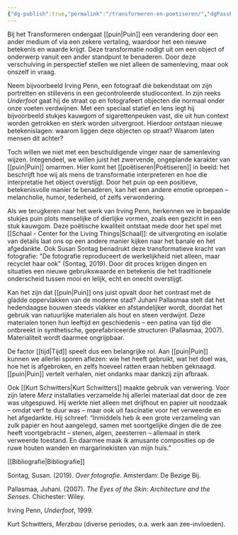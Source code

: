 ```yaml
---
{"dg-publish":true,"permalink":"/transformeren-en-poetiseren/","dgPassFrontmatter":true}
---
```


Bij het Transformeren ondergaat [[puin\|Puin]] een verandering door een ander medium of via een zekere vertaling, waardoor het een nieuwe betekenis en waarde krijgt. Deze transformatie nodigt uit om een object of onderwerp vanuit een ander standpunt te benaderen. Door deze verschuiving in perspectief stellen we niet alleen de samenleving, maar ook onszelf in vraag.

Neem bijvoorbeeld Irving Penn, een fotograaf die bekendstaat om zijn portretten en stillevens in een gecontroleerde studiocontext. In zijn reeks _Underfoot_ gaat hij de straat op en fotografeert objecten die normaal onder onze voeten verdwijnen. Met een speciaal statief en lens legt hij bijvoorbeeld stukjes kauwgom of sigarettenpeuken vast, die uit hun context worden getrokken en sterk worden uitvergroot. Hierdoor ontstaan nieuwe betekenislagen: waarom liggen deze objecten op straat? Waarom laten mensen dit achter?

Toch willen we niet met een beschuldigende vinger naar de samenleving wijzen. Integendeel, we willen juist het zwervende, ongeplande karakter van [[puin\|Puin]] omarmen. Hier komt het [[poëtiseren\|Poëtiseren]] in beeld: het beschrijft hoe wij als mens de transformatie interpreteren en hoe die interpretatie het object overstijgt. Door het puin op een positieve, betekenisvolle manier te benaderen, kan het een andere emotie oproepen – melancholie, humor, tederheid, of zelfs verwondering.

Als we terugkeren naar het werk van Irving Penn, herkennen we in bepaalde stukjes puin plots menselijke of dierlijke vormen, zoals een gezicht in een stuk kauwgom. Deze poëtische kwaliteit ontstaat mede door het spel met [[Schaal - Center for the Living Things\|Schaal]]: de uitvergroting en isolatie van details laat ons op een andere manier kijken naar het banale en het afgedankte. Ook Susan Sontag benadrukt deze transformatieve kracht van fotografie: "De fotografie reproduceert de werkelijkheid niet alleen, maar recyclet haar ook" (Sontag, 2019). Door dit proces krijgen dingen en situaties een nieuwe gebruikswaarde en betekenis die het traditionele onderscheid tussen mooi en lelijk, echt en onecht overstijgt.

Kan het zijn dat [[puin\|Puin]] ons juist opvalt door het contrast met de gladde oppervlakken van de moderne stad? Juhani Pallasmaa stelt dat het hedendaagse bouwen steeds vlakker en afstandelijker wordt, doordat het gebruik van natuurlijke materialen als hout en steen verdwijnt. Deze materialen tonen hun leeftijd en geschiedenis – een patina van tijd die ontbreekt in synthetische, geprefabriceerde structuren (Pallasmaa, 2007). Materialiteit wordt daarmee ongrijpbaar.

De factor [[tijd\|Tijd]] speelt dus een belangrijke rol. Aan [[puin\|Puin]] kunnen we allerlei sporen aflezen: wie het heeft gebruikt, wat het doel was, hoe het is afgebroken, en zelfs hoeveel ratten eraan hebben geknaagd. [[puin\|Puin]] vertelt verhalen, niet ondanks maar dankzij zijn afbraak.

Ook [[Kurt Schwitters\|Kurt Schwitters]] maakte gebruik van verwering. Voor zijn latere _Merz_ installaties verzamelde hij allerlei materiaal dat door de zee was uitgespuwd. Hij werkte niet alleen met drijfhout en papier uit noodzaak – omdat verf te duur was – maar ook uit fascinatie voor het verweerde en het afgedankte. Hij schreef: “Inmiddels heb ik een grote verzameling van zulk papier en hout aangelegd, samen met soortgelijke dingen die de zee heeft voortgebracht – stenen, algen, zeesterren – allemaal in sterk verweerde toestand. En daarmee maak ik amusante composities op de ruwe houten wanden en margarinekisten van mijn huis.”

[[Bibliografie\|Bibliografie]]

Sontag, Susan. (2019). _Over fotografie_. Amsterdam: De Bezige Bij.

Pallasmaa, Juhani. (2007). _The Eyes of the Skin: Architecture and the Senses_. Chichester: Wiley.

Irving Penn, _Underfoot_, 1999.

Kurt Schwitters, _Merzbau_ (diverse periodes, o.a. werk aan zee-invloeden).